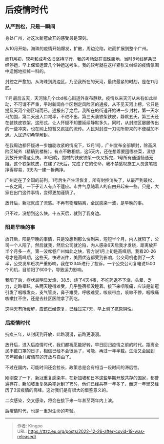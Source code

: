 # 后疫情时代


<!--more-->

### 从严到松，只是一瞬间

身处广州，对这次新冠放开的感受最是深刻。

从10月开始，海珠的疫情开始爆发，扩散，周边沦陷，进而扩展到整个广州。

而11月初，软考和成考依旧坚持举行，我的考场就在海珠腹地，当时8号线整条已经停运，早上保留运营几个钟运送考生。我的软考就在这样紧张又纠结的疫情氛围中遗憾地挂掉一科的。

封控之严愈加，从海珠到周边区，乃至我所在的天河，最终最紧的时刻，是在11月底。

11月最后五天，天河除几个cbd核心街道外宣布静默，疫情以来天河从未有如此举动，不可谓不严重，平时新闻各个区划定风险区的通报，从不见天河上榜，它只是提及天河个别区域而已。通报出了之后，我所在的街道开始进一步封村，第一天水马加围，第二天出入口减半，不进不出，第三天装铁架铁皮，静默五天，第三天还在装铁皮铁架，这形式，让人怀疑不知要延续静默多久。同时，从封控区屡屡传出的一些冲突，也在网上短暂又疯狂的流传。人民对封控一刀切所带来的不便越加不满。人民迫切希望解封。

在我周边都怀疑进一步加剧收紧的情况下，12月1号，广州宣布全部解封，除高风险区域外（精确到楼栋）。有点不敢相信，这5天内，还在想着要囤哪些菜，没想到放开来得这么快。30日晚，围村的铁皮铁架一夜又拆完，1号所有通道畅通无阻。这个铁架铁皮，在建了2天后，完成了它的使命，我不禁感叹施工人员这笔钱挣得容易，3天内一建一拆两挣。

广州走在了全国的前列。1号后生产生活恢复，所有封控消失了，从最严到最松，一夜之间，一下子让人有点不适应。市井气息随着人的自由升起来一些。只是，大家在出门这件事情，变得更加谨慎了。

放开后，新冠就成了流感。不再有物理隔离，全民感染一波，是早晚的事。

只不过，没想到这么快。十五天后，就到了我身边。

### 阳是早晚的事

放开后，阳是早晚的事情，只是没想到那么快到来，短短半个月，内人就阳了，公司一个人阳了，然后就我，然后公司就沦陷，内人感染6天后我才发烧，距离放开半个月多一点，第一波席卷广州如此之快，官方说1月上旬是高峰期，我看20-26号才是高峰期，这些天，快递派件，美团优选都受到影响，公交司机也倒了一大半，公交发车班次严重影响，我在12345进行了投诉，一个公交公司复电说1500个司机，目前阳了600个，导致运力影响。

我阳了后，症状最明显发烧，38.5，烧了4天4夜，不吃药退不下烧，头晕，乏力，走路晕眩，头两天睡得难受，几乎整宿都没睡着。接下来咽喉痛，应该是新冠引发了咽喉发炎，支气管炎，鼻子难受，呼吸难受，咳痰带血，咳嗽不停，咽喉痛咳嗽扛不住，还是去社区医院拿了药吃。

这两天有所缓解，应该已经恢复，已经过完7天，早上测了抗原阴性。

### 后疫情时代

抗疫三年，从封闭到开放，此路漫漫，前路更漫漫。

放开后，进入后疫情时代，我们都祝愿能好转，早日回归疫情之前的时代。距离全民不戴口罩的日子，相信已经不会很远了，可能，再过一年半载。生活又会回到19年那会儿疫情前的开放与自由了。

不过在国内，可能时间还会拉长，政策总是会有相当一段时间的滞后性。

刚刚查了一下，新冠重复感染率，在新加坡和日本这些早期开放共存的国家，都普遍存在，新加坡重复感染率达到了15%，他们已经共存一年多了，而这一年里又经历了3波疫情的高峰。这对我们是有很大的借鉴意义的。

二次感染，交叉感染，将会在接下来一年甚至两年内上演。

后疫情时代，也是一重对生命的考验。






---

> 作者: Kingpo  
> URL: https://ttzz.eu.org/posts/2022-12-26-after-covid-19-was-released/  

